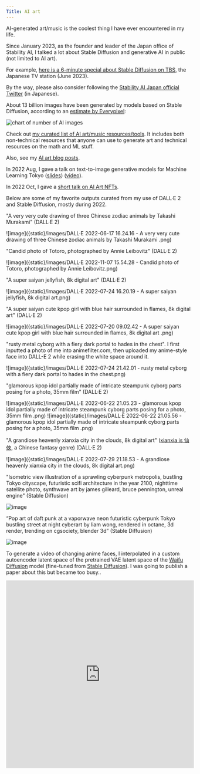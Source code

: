```yaml
---
Title: AI art
---
```


AI-generated art/music is the coolest thing I have ever encountered in my life.

Since January 2023, as the founder and leader of the Japan office of Stability AI, I talked a lot about Stable Diffusion and generative AI in public (not limited to AI art). 

For example, [here is a 6-minute special about Stable Diffusion on TBS](https://www.youtube.com/watch?v=2Jmv22jbMPc), the Japanese TV station (June 2023). 

By the way, please also consider following the [Stability AI Japan official Twitter](https://twitter.com/StabilityAI_JP) (in Japanese).


About 13 billion images have been generated by models based on Stable Diffusion, according to an [estimate by Everypixel](https://journal.everypixel.com/ai-image-statistics):

![chart of number of AI images]({static}/images/everypixel-Number-of-AI-images-1.webp)


Check out [my curated list of AI art/music resources/tools](https://docs.google.com/document/d/1-P58p-5yx8OXE0_0RN_D5Zg3lGqYQ88xtxOXClX5c_I/edit#). It includes both   non-technical resources that anyone can use to generate art and technical resources on the math and ML stuff.

Also, see my [AI art blog posts](https://jerrychi.com/tag/ai-art.html).

In 2022 Aug, I gave a talk on text-to-image generative models for Machine Learning Tokyo ([slides](https://docs.google.com/presentation/d/1iTpMFJR6AtcwcOCehFBabYPUuMSq1HglcRyZgjGXOR8/edit#slide=id.p)) ([video](https://www.youtube.com/watch?v=SdahlzTVqVc)).

In 2022 Oct, I gave a [short talk on AI Art NFTs](https://docs.google.com/presentation/d/11HRdJKUjmtrK0AgqKcq6eULrKwbHWEfK92PmzaBbfOA/edit#slide=id.g179e6f68ae5_0_0).


Below are some of my favorite outputs curated from my use of DALL·E 2 and Stable Diffusion, mostly during 2022.

"A very very cute drawing of three Chinese zodiac animals by Takashi Murakami" (DALL·E 2)

![image]({static}/images/DALL·E 2022-06-17 16.24.16 - A very very cute drawing of three Chinese zodiac animals by Takashi Murakami .png)

"Candid photo of Totoro, photographed by Annie Leibovitz" (DALL·E 2)

![image]({static}/images/DALL·E 2022-11-07 15.54.28 - Candid photo of Totoro, photographed by Annie Leibovitz.png)

"A super saiyan jellyfish, 8k digital art" (DALL·E 2)

![image]({static}/images/DALL·E 2022-07-24 16.20.19 - A super saiyan jellyfish, 8k digital art.png)

"A super saiyan cute kpop girl with blue hair surrounded in flames, 8k digital art" (DALL·E 2)

![image]({static}/images/DALL·E 2022-07-20 09.02.42 - A super saiyan cute kpop girl with blue hair surrounded in flames, 8k digital art .png)

"rusty metal cyborg with a fiery dark portal to hades in the chest". I first inputted a photo of me into animefilter.com, then uploaded my anime-style face into DALL-E 2 while erasing the white space around it. 

![image]({static}/images/DALL·E 2022-07-24 21.42.01 - rusty metal cyborg with a fiery dark portal to hades in the chest.png)

"glamorous kpop idol partially made of intricate steampunk cyborg parts posing for a photo, 35mm film" (DALL·E 2)

![image]({static}/images/DALL·E 2022-06-22 21.05.23 - glamorous kpop idol partially made of intricate steampunk cyborg parts posing for a photo, 35mm film .png)
![image]({static}/images/DALL·E 2022-06-22 21.05.56 - glamorous kpop idol partially made of intricate steampunk cyborg parts posing for a photo, 35mm film .png)

"A grandiose heavenly xianxia city in the clouds, 8k digital art" ([xianxia is 仙俠](https://en.wikipedia.org/wiki/Xianxia_(genre)), a Chinese fantasy genre) (DALL·E 2)  

![image]({static}/images/DALL·E 2022-07-29 21.18.53 - A grandiose heavenly xianxia city in the clouds, 8k digital art.png)

"Isometric view illustration of a sprawling cyberpunk metropolis, bustling Tokyo cityscape, futuristic scifi architecture in the year 2100, nighttime satellite photo, synthwave art by james gilleard, bruce pennington, unreal engine" (Stable Diffusion)

![image]({static}/images/311503951_10106693626854923_2220319810559106406_n.jpeg)

“Pop art of daft punk at a vaporwave neon futuristic cyberpunk Tokyo bustling street at night cyberart by liam wong, rendered in octane, 3d render, trending on cgsociety, blender 3d” (Stable Diffusion)

![image]({static}/images/4078242513_Pop_art_of_daft_punk_at_a_vaporwave_neon_futuristic_cyberpunk_Tokyo__bustling_street_at_night_cyberart_by_liam_wong__rendered_in_octane__3d_render__trending_on_cgsociety__blender_3d.png)

To generate a video of changing anime faces, I interpolated in a custom autoencoder latent space of the pretrained VAE latent space of the [Waifu Diffusion](https://github.com/harubaru/waifu-diffusion) model (fine-tuned from [Stable Diffusion](https://github.com/CompVis/stable-diffusion)). I was going to publish a paper about this but became too busy..

<div class="youtube" align="center">
<iframe width="512" height="512" src="https://www.youtube.com/embed/lkdqfyDCK70" frameborder="0"></iframe>
</div>
